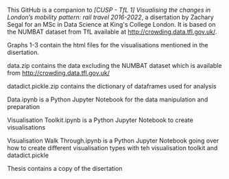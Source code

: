 This GitHub is a companion to _[CUSP - TfL 1] Visualising the changes in London’s mobility pattern: rail travel 2016-2022_, a disertation by Zachary Segal for an MSc in Data Science at King's College London. It is based on the NUMBAT dataset from TfL available at http://crowding.data.tfl.gov.uk/.

Graphs 1-3 contain the html files for the visualisations mentioned in the disertation.

data.zip contains the data excluding the NUMBAT dataset which is available from http://crowding.data.tfl.gov.uk/

datadict.pickle.zip contains the dictionary of dataframes used for analysis

Data.ipynb is a Python Jupyter Notebook for the data manipulation and preparation

Visualisation Toolkit.ipynb is a Python Jupyter Notebook to create visualisations

Visualisation Walk Through.ipynb is a Python Jupyter Notebook going over how to create different visualisation types with teh visualisation toolkit and datadict.pickle

Thesis contains a copy of the disertation

